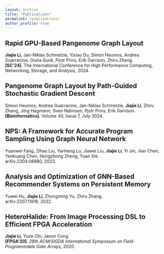 ```yaml
---
layout: archive
title: "Publications"
permalink: /publications/
author_profile: true
---
```


## Rapid GPU-Based Pangenome Graph Layout [<i class="fas fa-file-pdf fa-lg"></i>](https://dl-acm-org.proxy.library.cornell.edu/doi/pdf/10.1109/SC41406.2024.00035) [<i class="fab fa-github fa-lg"></i>](https://github.com/pangenome/odgi)
**Jiajie Li**, Jan-Niklas Schmelzle, Yixiao Du, Simon Heumos, Andrea Guarracino, Giulia Guidi, Pjotr Prins, Erik Garrison, Zhiru Zhang. \
**[SC'24]**. The International Conference for High Performance
Computing, Networking, Storage, and Analysis, 2024. 


## Pangenome Graph Layout by Path-Guided Stochastic Gradient Descent [<i class="fas fa-file-pdf fa-lg"></i>](https://doi.org/10.1093/bioinformatics/btae363)
Simon Heumos, Andrea Guarracino, Jan-Niklas Schmelzle, **Jiajie Li**, Zhiru Zhang, Jörg Hagmann, Sven Nahnsen, Pjotr Prins, Erik Garrison. \
**[Bioinformatics]**. Volume 40, Issue 7, July 2024. 



## NPS: A Framework for Accurate Program Sampling Using Graph Neural Network [<i class="fas fa-file-pdf fa-lg"></i>](https://arxiv.org/pdf/2304.08880.pdf)
Yuanwei Fang, Zihao Liu, Yanheng Lu, Jiawei Liu, **Jiajie Li**, Yi Jin, Jian Chen, Yenkuang Chen, Hongzhong Zheng, Yuan Xie. \
arXiv:2304.08880, 2023. 



## Analysis and Optimization of GNN-Based Recommender Systems on Persistent Memory [<i class="fas fa-file-pdf fa-lg"></i>](https://arxiv.org/pdf/2207.11918.pdf)
Yuwei Hu, **Jiajie Li**, Zhongming Yu, Zhiru Zhang. \
arXiv:2207.11918, 2022. 



## HeteroHalide: From Image Processing DSL to Efficient FPGA Acceleration [<i class="fas fa-file-pdf fa-lg"></i>](https://dl.acm.org/doi/pdf/10.1145/3373087.3375320) [<i class="fab fa-github fa-lg"></i>](https://github.com/UCLA-VAST/heterohalide)
**Jiajie Li**, Yuze Chi, Jason Cong. \
**[FPGA'20]**. _28th ACM/SIGDA International Symposium on Field-Programmable Gate Arrays, 2020_.




